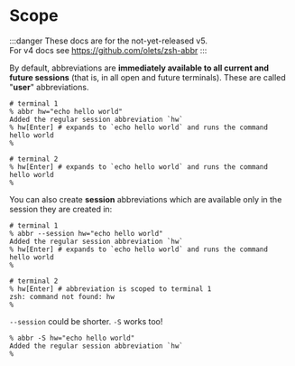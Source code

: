 # Scope

:::danger
These docs are for the not-yet-released v5.  
For v4 docs see <https://github.com/olets/zsh-abbr>
:::

By default, abbreviations are **immediately available to all current and future sessions** (that is, in all open and future terminals). These are called "**user**" abbreviations.

```shell:no-line-numbers
# terminal 1
% abbr hw="echo hello world"
Added the regular session abbreviation `hw`
% hw[Enter] # expands to `echo hello world` and runs the command
hello world
%
```

```shell{2-3}:no-line-numbers
# terminal 2
% hw[Enter] # expands to `echo hello world` and runs the command
hello world
%
```

You can also create **session** abbreviations which are available only in the session they are created in:

```shell{1-3}:no-line-numbers
# terminal 1
% abbr --session hw="echo hello world"
Added the regular session abbreviation `hw`
% hw[Enter] # expands to `echo hello world` and runs the command
hello world
%
```

```shell{1-3}:no-line-numbers
# terminal 2
% hw[Enter] # abbreviation is scoped to terminal 1
zsh: command not found: hw
%
```

`--session` could be shorter. `-S` works too!

```shell{1-2}:no-line-numbers
% abbr -S hw="echo hello world"
Added the regular session abbreviation `hw`
%
```
